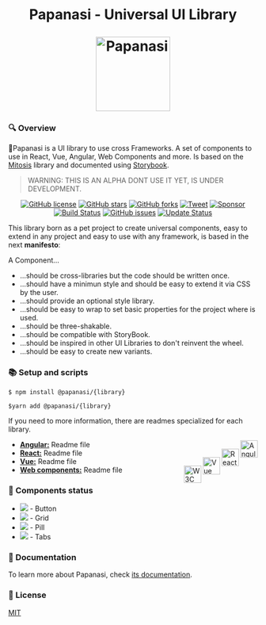 <h1 align="center">
  <p align="center">Papanasi - Universal UI Library</p>
  <a href="#"><img src="https://raw.githubusercontent.com/CKGrafico/Papanasi/docs/resources/logo.png"  width="150" alt="Papanasi"></a>
</h1>

### 🔍 Overview

🥯Papanasi is a UI library to use cross Frameworks. A set of components to use in React, Vue, Angular, Web Components and more. Is based on the [Mitosis](https://github.com/BuilderIO/mitosis) library and documented using [Storybook](https://storybook.js.org/).

> WARNING: THIS IS AN ALPHA DONT USE IT YET, IS UNDER DEVELOPMENT.

<p align="center">
  <a href="https://github.com/CKGrafico/Papanasi/blob/main/LICENSE"><img src="https://img.shields.io/github/license/CKGrafico/Papanasi.svg?logo=creative%20commons&color=8FBFA9&logoColor=FFFFFF" alt="GitHub license" /></a>
  <a href="https://github.com/CKGrafico/Papanasi/network"><img src="https://img.shields.io/github/stars/CKGrafico/Papanasi.svg?logo=verizon&color=4D8C6F" alt="GitHub stars" /></a>
  <a href="https://github.com/CKGrafico/Papanasi/network"><img src="https://img.shields.io/github/forks/CKGrafico/Papanasi.svg?logo=github&color=38A3A5" alt="GitHub forks" /></a>
  <a href="https://twitter.com/CKGrafico"><img src="https://img.shields.io/badge/Tweet-project?logo=twitter&color=00acee&logoColor=FFFFFF" alt="Tweet" /></a>
  <a href="https://github.com/sponsors/CKGrafico"><img src="https://img.shields.io/badge/Support-project?logo=ko-fi&color=ea4aaa&logoColor=FFFFFF" alt="Sponsor" /></a>
  <a href="https://travis-ci.org/CKGrafico/Papanasi"><img src="https://travis-ci.org/CKGrafico/Papanasi.svg?logo=travis&branch=basic" alt="Build Status" /></a>
  <a href="https://github.com/CKGrafico/Papanasi/issues"><img src="https://img.shields.io/github/issues/CKGrafico/Papanasi.svg?logo=codeigniter&logoColor=FFFFFF" alt="GitHub issues" /></a>
  <a href="https://github.com/CKGrafico/Papanasi/releases"><img src="https://img.shields.io/badge/Update%20status-Frequently-009C7C?logo=git&logoColor=FFFFFF" alt="Update Status" /></a>

</p>

This library born as a pet project to create universal components, easy to extend in any project and easy to use with any framework, is based in the next **manifesto**:

A Component...
* ...should be cross-libraries but the code should be written once.
* ...should have a minimun style and should be easy to extend it via CSS by the user.
* ...should provide an optional style library.
* ...should be easy to wrap to set basic properties for the project where is used.
* ...should be three-shakable.
* ...should be compatible with StoryBook.
* ...should be inspired in other UI Libraries to don't reinvent the wheel.
* ...should be easy to create new variants.

### 📚 Setup and scripts

```shell
$ npm install @papanasi/{library}
```

```shell
$yarn add @papanasi/{library}
```

If you need to more information, there are readmes specialized for each library.
* **[Angular:](https://github.com/CKGrafico/papanasi/blob/main/packages/angular/README.md)** Readme file<img src="https://cdn.svgporn.com/logos/angular-icon.svg" align="right" width="35" title="Angular">
* **[React:](https://github.com/CKGrafico/papanasi/blob/main/packages/angular/README.md)** Readme file<img src="https://cdn.svgporn.com/logos/react.svg" align="right" width="35" title="React">
* **[Vue:](https://github.com/CKGrafico/papanasi/blob/main/packages/angular/README.md)** Readme file<img src="https://cdn.svgporn.com/logos/vue.svg" align="right" width="35" title="Vue">
* **[Web components:](https://github.com/CKGrafico/papanasi/blob/main/packages/angular/README.md)** Readme file<img src="https://cdn.svgporn.com/logos/w3c.svg" align="right" width="35" title="W3C">

### 🔨 Components status

* ![](https://us-central1-progress-markdown.cloudfunctions.net/progress/80) - Button
* ![](https://us-central1-progress-markdown.cloudfunctions.net/progress/0) - Grid
* ![](https://us-central1-progress-markdown.cloudfunctions.net/progress/30) - Pill
* ![](https://us-central1-progress-markdown.cloudfunctions.net/progress/0) - Tabs

### 📗 Documentation

To learn more about Papanasi, check [its documentation](#).

### 📃 License

[MIT](http://opensource.org/licenses/MIT)
